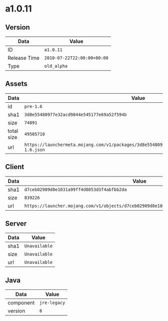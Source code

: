 # a1.0.11

## Version

|**Data**        | **Value**                 |
|----------------|-------------------------|
| ID   | ```a1.0.11```   |
| Release Time   | ```2010-07-22T22:00:00+00:00```   |
| Type   | ```old_alpha```   |

## Assets

|**Data**        | **Value**                 |
|----------------|-------------------------|
| id   | ```pre-1.6```   |
| sha1   | ```3d8e55480977e32acd9844e545177e69a52f594b```   |
| size   | ```74091```   |
| total size  | ```49505710```  |
| url       | ```https://launchermeta.mojang.com/v1/packages/3d8e55480977e32acd9844e545177e69a52f594b/pre-1.6.json``` |

## Client

|**Data**        | **Value**                 |
|----------------|-------------------------|
| sha1   | ```d7ceb02909d0e1031a99ff4d8053d3f4abfbb2da```   |
| size   | ```839226```   |
| url       | ```https://launcher.mojang.com/v1/objects/d7ceb02909d0e1031a99ff4d8053d3f4abfbb2da/client.jar``` |

## Server

|**Data**        | **Value**                 |
|----------------|-------------------------|
| sha1   | ```Unavailable```   |
| size   | ```Unavailable```   |
| url       | ```Unavailable``` |

## Java

|**Data**        | **Value**                 |
|----------------|-------------------------|
| component   | ```jre-legacy```   |
| version   | ```8```   |